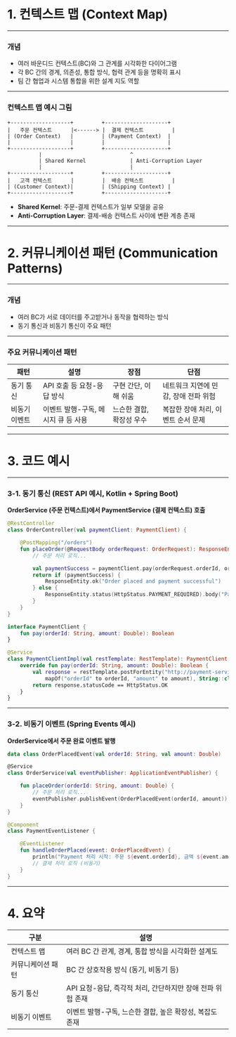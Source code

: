 
# **1. 컨텍스트 맵 (Context Map)**

---

### **개념**

- 여러 바운디드 컨텍스트(BC)와 그 관계를 시각화한 다이어그램    
- 각 BC 간의 경계, 의존성, 통합 방식, 협력 관계 등을 명확히 표시
- 팀 간 협업과 시스템 통합을 위한 설계 지도 역할

---

### **컨텍스트 맵 예시 그림**

```
+-------------------+         +--------------------+
|   주문 컨텍스트      |<------> |  결제 컨텍스트         |
| (Order Context)   |         | (Payment Context)  |
|                   |         |                    |
+-------------------+         +--------------------+
          |                            ^
          | Shared Kernel              | Anti-Corruption Layer
          |                            |
+-------------------+         +--------------------+
|   고객 컨텍스트      |         |  배송 컨텍스트         |
| (Customer Context)|         | (Shipping Context) |
+-------------------+         +--------------------+
```

- **Shared Kernel**: 주문-결제 컨텍스트가 일부 모델을 공유
- **Anti-Corruption Layer**: 결제-배송 컨텍스트 사이에 변환 계층 존재

---

# **2. 커뮤니케이션 패턴 (Communication Patterns)**

---

### **개념**

- 여러 BC가 서로 데이터를 주고받거나 동작을 협력하는 방식
- 동기 통신과 비동기 통신이 주요 패턴
    

---

### **주요 커뮤니케이션 패턴**

|**패턴**|**설명**|**장점**|**단점**|
|---|---|---|---|
|동기 통신|API 호출 등 요청-응답 방식|구현 간단, 이해 쉬움|네트워크 지연에 민감, 장애 전파 위험|
|비동기 이벤트|이벤트 발행-구독, 메시지 큐 등 사용|느슨한 결합, 확장성 우수|복잡한 장애 처리, 이벤트 순서 문제|

---

# **3. 코드 예시**

---

### **3-1. 동기 통신 (REST API 예시, Kotlin + Spring Boot)**

  

**OrderService (주문 컨텍스트)에서 PaymentService (결제 컨텍스트) 호출**

```kotlin
@RestController
class OrderController(val paymentClient: PaymentClient) {

    @PostMapping("/orders")
    fun placeOrder(@RequestBody orderRequest: OrderRequest): ResponseEntity<String> {
        // 주문 처리 로직...

        val paymentSuccess = paymentClient.pay(orderRequest.orderId, orderRequest.amount)
        return if (paymentSuccess) {
            ResponseEntity.ok("Order placed and payment successful")
        } else {
            ResponseEntity.status(HttpStatus.PAYMENT_REQUIRED).body("Payment failed")
        }
    }
}

interface PaymentClient {
    fun pay(orderId: String, amount: Double): Boolean
}

@Service
class PaymentClientImpl(val restTemplate: RestTemplate): PaymentClient {
    override fun pay(orderId: String, amount: Double): Boolean {
        val response = restTemplate.postForEntity("http://payment-service/payments", 
            mapOf("orderId" to orderId, "amount" to amount), String::class.java)
        return response.statusCode == HttpStatus.OK
    }
}
```

---

### **3-2. 비동기 이벤트 (Spring Events 예시)**

**OrderService에서 주문 완료 이벤트 발행**

```kotlin
data class OrderPlacedEvent(val orderId: String, val amount: Double)

@Service
class OrderService(val eventPublisher: ApplicationEventPublisher) {

    fun placeOrder(orderId: String, amount: Double) {
        // 주문 처리 로직...
        eventPublisher.publishEvent(OrderPlacedEvent(orderId, amount))
    }
}

@Component
class PaymentEventListener {

    @EventListener
    fun handleOrderPlaced(event: OrderPlacedEvent) {
        println("Payment 처리 시작: 주문 ${event.orderId}, 금액 ${event.amount}")
        // 결제 처리 로직 (비동기)
    }
}
```

---

# **4. 요약**

|**구분**|**설명**|
|---|---|
|컨텍스트 맵|여러 BC 간 관계, 경계, 통합 방식을 시각화한 설계도|
|커뮤니케이션 패턴|BC 간 상호작용 방식 (동기, 비동기 등)|
|동기 통신|API 요청-응답, 즉각적 처리, 간단하지만 장애 전파 위험 존재|
|비동기 이벤트|이벤트 발행-구독, 느슨한 결합, 높은 확장성, 복잡도 존재|
